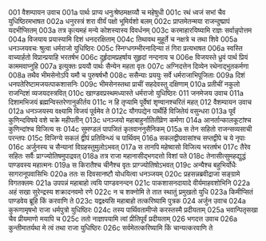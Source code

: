 001	वैशम्पायन उवाच
001a	पार्थः प्राप्य धनुःश्रेष्ठमक्षय्यौ च महेषुधी
001c	रथं ध्वजं सभां चैव युधिष्ठिरमभाषत
002a	धनुरस्त्रं शरा वीर्यं पक्षो भूमिर्यशो बलम्
002c	प्राप्तमेतन्मया राजन्दुष्प्रापं यदभीप्सितम्
003a	तत्र कृत्यमहं मन्ये कोशस्यास्य विवर्धनम्
003c	करमाहारयिष्यामि राज्ञः सर्वान्नृपोत्तम
004a	विजयाय प्रयास्यामि दिशं धनदरक्षिताम्
004c	तिथावथ मुहूर्ते च नक्षत्रे च तथा शिवे
005a	धनञ्जयवचः श्रुत्वा धर्मराजो युधिष्ठिरः
005c	स्निग्धगम्भीरनादिन्या तं गिरा प्रत्यभाषत
006a	स्वस्ति वाच्यार्हतो विप्रान्प्रयाहि भरतर्षभ
006c	दुर्हृदामप्रहर्षाय सुहृदां नन्दनाय च
006e	विजयस्ते ध्रुवं पार्थ प्रियं काममवाप्नुहि
007a	इत्युक्तः प्रययौ पार्थः सैन्येन महता वृतः
007c	अग्निदत्तेन दिव्येन रथेनाद्भुतकर्मणा
008a	तथैव भीमसेनोऽपि यमौ च पुरुषर्षभौ
008c	ससैन्याः प्रययुः सर्वे धर्मराजाभिपूजिताः
009a	दिशं धनपतेरिष्टामजयत्पाकशासनिः
009c	भीमसेनस्तथा प्राचीं सहदेवस्तु दक्षिणाम्
010a	प्रतीचीं नकुलो राजन्दिशं व्यजयदस्त्रवित्
010c	खाण्डवप्रस्थमध्यास्ते धर्मराजो युधिष्ठिरः
011	जनमेजय उवाच
011a	दिशामभिजयं ब्रह्मन्विस्तरेणानुकीर्तय
011c	न हि तृप्यामि पूर्वेषां शृण्वानश्चरितं महत्
012	वैशम्पायन उवाच
012a	धनञ्जयस्य वक्ष्यामि विजयं पूर्वमेव ते
012c	यौगपद्येन पार्थैर्हि विजितेयं वसुन्धरा
013a	पूर्वं कुणिन्दविषये वशे चक्रे महीपतीन्
013c	धनञ्जयो महाबाहुर्नातितीव्रेण कर्मणा
014a	आनर्तान्कालकूटांश्च कुणिन्दांश्च विजित्य सः
014c	सुमण्डलं पापजितं कृतवाननुसैनिकम्
015a	स तेन सहितो राजन्सव्यसाची परन्तपः
015c	विजिग्ये सकलं द्वीपं प्रतिविन्ध्यं च पार्थिवम्
016a	सकलद्वीपवासांश्च सप्तद्वीपे च ये नृपाः
016c	अर्जुनस्य च सैन्यानां विग्रहस्तुमुलोऽभवत्
017a	स तानपि महेष्वासो विजित्य भरतर्षभ
017c	तैरेव सहितः सर्वैः प्राग्ज्योतिषमुपाद्रवत्
018a	तत्र राजा महानासीद्भगदत्तो विशां पते
018c	तेनासीत्सुमहद्युद्धं पाण्डवस्य महात्मनः
019a	स किरातैश्च चीनैश्च वृतः प्राग्ज्योतिषोऽभवत्
019c	अन्यैश्च बहुभिर्योधैः सागरानूपवासिभिः
020a	ततः स दिवसानष्टौ योधयित्वा धनञ्जयम्
020c	प्रहसन्नब्रवीद्राजा सङ्ग्रामे विगतक्लमः
021a	उपपन्नं महाबाहो त्वयि पाण्डवनन्दन
021c	पाकशासनदायादे वीर्यमाहवशोभिनि
022a	अहं सखा सुरेन्द्रस्य शक्रादनवमो रणे
022c	न च शक्नोमि ते तात स्थातुं प्रमुखतो युधि
023a	किमीप्सितं पाण्डवेय ब्रूहि किं करवाणि ते
023c	यद्वक्ष्यसि महाबाहो तत्करिष्यामि पुत्रक
024	अर्जुन उवाच
024a	कुरूणामृषभो राजा धर्मपुत्रो युधिष्ठिरः
024c	तस्य पार्थिवतामीप्से करस्तस्मै प्रदीयताम्
025a	भवान्पितृसखा चैव प्रीयमाणो मयापि च
025c	ततो नाज्ञापयामि त्वां प्रीतिपूर्वं प्रदीयताम्
026	भगदत्त उवाच
026a	कुन्तीमातर्यथा मे त्वं तथा राजा युधिष्ठिरः
026c	सर्वमेतत्करिष्यामि किं चान्यत्करवाणि ते

